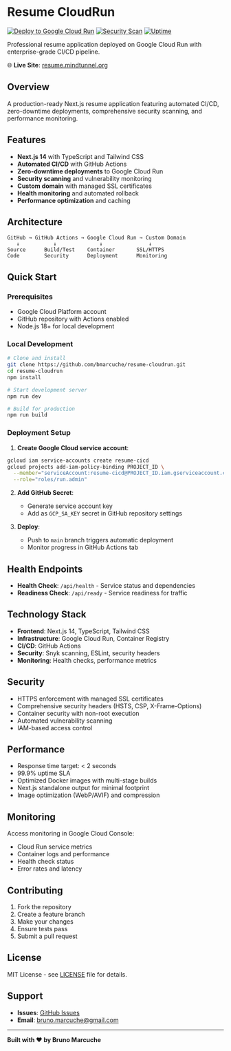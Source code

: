 # Resume CloudRun

[![Deploy to Google Cloud Run](https://github.com/bmarcuche/resume-cloudrun/actions/workflows/deploy.yml/badge.svg)](https://github.com/bmarcuche/resume-cloudrun/actions/workflows/deploy.yml)
[![Security Scan](https://img.shields.io/badge/security-scanned-green.svg)](https://github.com/bmarcuche/resume-cloudrun/security)
[![Uptime](https://img.shields.io/badge/uptime-99.9%25-brightgreen.svg)](https://resume.mindtunnel.org)

Professional resume application deployed on Google Cloud Run with enterprise-grade CI/CD pipeline.

🌐 **Live Site**: [resume.mindtunnel.org](https://resume.mindtunnel.org)

## Overview

A production-ready Next.js resume application featuring automated CI/CD, zero-downtime deployments, comprehensive security scanning, and performance monitoring.

## Features

- **Next.js 14** with TypeScript and Tailwind CSS
- **Automated CI/CD** with GitHub Actions
- **Zero-downtime deployments** to Google Cloud Run
- **Security scanning** and vulnerability monitoring
- **Custom domain** with managed SSL certificates
- **Health monitoring** and automated rollback
- **Performance optimization** and caching

## Architecture

```
GitHub → GitHub Actions → Google Cloud Run → Custom Domain
   ↓           ↓              ↓               ↓
Source      Build/Test    Container       SSL/HTTPS
Code        Security      Deployment      Monitoring
```

## Quick Start

### Prerequisites

- Google Cloud Platform account
- GitHub repository with Actions enabled
- Node.js 18+ for local development

### Local Development

```bash
# Clone and install
git clone https://github.com/bmarcuche/resume-cloudrun.git
cd resume-cloudrun
npm install

# Start development server
npm run dev

# Build for production
npm run build
```

### Deployment Setup

1. **Create Google Cloud service account**:
```bash
gcloud iam service-accounts create resume-cicd
gcloud projects add-iam-policy-binding PROJECT_ID \
  --member="serviceAccount:resume-cicd@PROJECT_ID.iam.gserviceaccount.com" \
  --role="roles/run.admin"
```

2. **Add GitHub Secret**:
   - Generate service account key
   - Add as `GCP_SA_KEY` secret in GitHub repository settings

3. **Deploy**:
   - Push to `main` branch triggers automatic deployment
   - Monitor progress in GitHub Actions tab

## Health Endpoints

- **Health Check**: `/api/health` - Service status and dependencies
- **Readiness Check**: `/api/ready` - Service readiness for traffic

## Technology Stack

- **Frontend**: Next.js 14, TypeScript, Tailwind CSS
- **Infrastructure**: Google Cloud Run, Container Registry
- **CI/CD**: GitHub Actions
- **Security**: Snyk scanning, ESLint, security headers
- **Monitoring**: Health checks, performance metrics

## Security

- HTTPS enforcement with managed SSL certificates
- Comprehensive security headers (HSTS, CSP, X-Frame-Options)
- Container security with non-root execution
- Automated vulnerability scanning
- IAM-based access control

## Performance

- Response time target: < 2 seconds
- 99.9% uptime SLA
- Optimized Docker images with multi-stage builds
- Next.js standalone output for minimal footprint
- Image optimization (WebP/AVIF) and compression

## Monitoring

Access monitoring in Google Cloud Console:
- Cloud Run service metrics
- Container logs and performance
- Health check status
- Error rates and latency

## Contributing

1. Fork the repository
2. Create a feature branch
3. Make your changes
4. Ensure tests pass
5. Submit a pull request

## License

MIT License - see [LICENSE](LICENSE) file for details.

## Support

- **Issues**: [GitHub Issues](https://github.com/bmarcuche/resume-cloudrun/issues)
- **Email**: bruno.marcuche@gmail.com

---

**Built with ❤️ by Bruno Marcuche**
